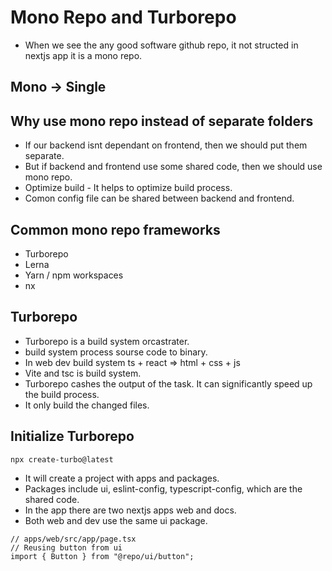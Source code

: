 # Mono Repo and Turborepo

- When we see the any good software github repo, it not structed in nextjs app it is a mono repo.

## Mono -> Single

## Why use mono repo instead of separate folders

- If our backend isnt dependant on frontend, then we should put them separate.
- But if backend and frontend use some shared code, then we should use mono repo.
- Optimize build - It helps to optimize build process.
- Comon config file can be shared between backend and frontend.

## Common mono repo frameworks

- Turborepo
- Lerna
- Yarn / npm workspaces
- nx

## Turborepo

- Turborepo is a build system orcastrater.
- build system process sourse code to binary.
- In web dev build system ts + react => html + css + js
- Vite and tsc is build system.
- Turborepo cashes the output of the task. It can significantly speed up the build process.
- It only build the changed files.

## Initialize Turborepo

```bash
npx create-turbo@latest
```

- It will create a project with apps and packages.
- Packages include ui, eslint-config, typescript-config, which are the shared code.
- In the app there are two nextjs apps web and docs.
- Both web and dev use the same ui package.

```tsx
// apps/web/src/app/page.tsx
// Reusing button from ui
import { Button } from "@repo/ui/button";
```
